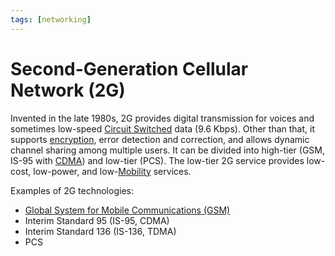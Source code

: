 ```yaml
---
tags: [networking]
---
```


# Second-Generation Cellular Network (2G)

Invented in the late 1980s, 2G provides digital transmission for voices and
sometimes low-speed [Circuit Switched](202207150846.md) data (9.6 Kbps). Other
than that, it supports [encryption](202209281121.md), error detection and
correction, and allows dynamic channel sharing among multiple users. It can be
divided into high-tier (GSM, IS-95 with [CDMA](202303302113.md)) and low-tier
(PCS). The low-tier 2G service provides low-cost, low-power, and
low-[Mobility](202303292141.md) services.

Examples of 2G technologies:
- [Global System for Mobile Communications (GSM)](202304111937.md)
- Interim Standard 95 (IS-95, CDMA)
- Interim Standard 136 (IS-136, TDMA)
- PCS
